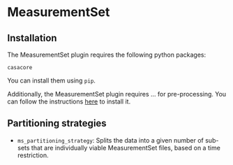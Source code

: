 # MeasurementSet

## Installation

The MeasurementSet plugin requires the following python packages:

```
casacore
```

You can install them using `pip`.

Additionally, the MeasurementSet plugin requires ... for pre-processing.
You can follow the instructions [here](...) to install it.


## Partitioning strategies

- `ms_partitioning_strategy`: Splits the data into a given number of sub-sets that are individually viable MeasurementSet files, based on a time restriction. 